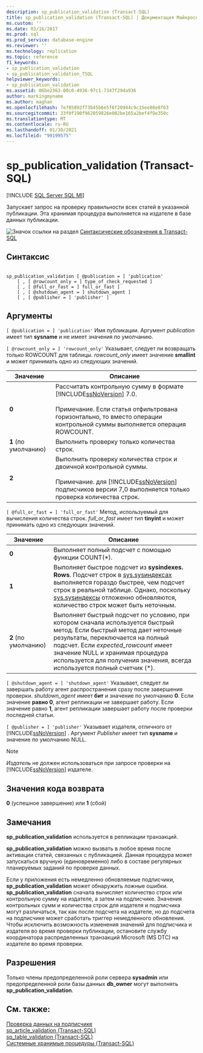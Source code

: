 ```yaml
---
description: sp_publication_validation (Transact-SQL)
title: sp_publication_validation (Transact-SQL) | Документация Майкрософт
ms.custom: ''
ms.date: 03/16/2017
ms.prod: sql
ms.prod_service: database-engine
ms.reviewer: ''
ms.technology: replication
ms.topic: reference
f1_keywords:
- sp_publication_validation
- sp_publication_validation_TSQL
helpviewer_keywords:
- sp_publication_validation
ms.assetid: 06be2363-00c0-4936-97c1-7347f294a936
author: markingmyname
ms.author: maghan
ms.openlocfilehash: 7e785892f73b45b6e5f6f20944c9c15ee88e8f63
ms.sourcegitcommit: 33f0f190f962059826e002be165a2bef4f9e350c
ms.translationtype: MT
ms.contentlocale: ru-RU
ms.lasthandoff: 01/30/2021
ms.locfileid: "99199575"
---
```

# <a name="sp_publication_validation-transact-sql"></a>sp_publication_validation (Transact-SQL)
[!INCLUDE [SQL Server SQL MI](../../includes/applies-to-version/sql-asdbmi.md)]

  Запускает запрос на проверку правильности всех статей в указанной публикации. Эта хранимая процедура выполняется на издателе в базе данных публикации.  
  
 ![Значок ссылки на раздел](../../database-engine/configure-windows/media/topic-link.gif "Значок ссылки на раздел") [Синтаксические обозначения в Transact-SQL](../../t-sql/language-elements/transact-sql-syntax-conventions-transact-sql.md)  
  
## <a name="syntax"></a>Синтаксис  
  
```  
  
sp_publication_validation [ @publication = ] 'publication'  
    [ , [ @rowcount_only = ] type_of_check_requested ]  
    [ , [ @full_or_fast = ] full_or_fast ]  
    [ , [ @shutdown_agent = ] shutdown_agent ]  
    [ , [ @publisher = ] 'publisher' ]  
```  
  
## <a name="arguments"></a>Аргументы  
`[ @publication = ] 'publication'` Имя публикации. Аргумент *publication* имеет тип **sysname** и не имеет значения по умолчанию.  
  
`[ @rowcount_only = ] 'rowcount_only'` Указывает, следует ли возвращать только ROWCOUNT для таблицы. *rowcount_only* имеет значение **smallint** и может принимать одно из следующих значений.  
  
|Значение|Описание|  
|-----------|-----------------|  
|**0**|Рассчитать контрольную сумму в формате [!INCLUDE[ssNoVersion](../../includes/ssnoversion-md.md)] 7.0.<br /><br /> Примечание. Если статья отфильтрована горизонтально, то вместо операции контрольной суммы выполняется операция ROWCOUNT.|  
|**1** (по умолчанию)|Выполнить проверку только количества строк.|  
|**2**|Выполнить проверку количества строк и двоичной контрольной суммы.<br /><br /> Примечание. для [!INCLUDE[ssNoVersion](../../includes/ssnoversion-md.md)] подписчиков версии 7,0 выполняется только проверка количества строк.|  
  
`[ @full_or_fast = ] 'full_or_fast'` Метод, используемый для вычисления количества строк. *full_or_fast* имеет тип **tinyint** и может принимать одно из следующих значений.  
  
|Значение|Описание|  
|-----------|-----------------|  
|**0**|Выполняет полный подсчет с помощью функции COUNT(*).|  
|**1**|Выполняет быстрое подсчет из **sysindexes. Rows**. Подсчет строк в [sys.sysиндексах](../../relational-databases/system-compatibility-views/sys-sysindexes-transact-sql.md) выполняется гораздо быстрее, чем подсчет строк в реальной таблице. Однако, поскольку [sys.sysиндексы](../../relational-databases/system-compatibility-views/sys-sysindexes-transact-sql.md) отложенно обновляются, количество строк может быть неточным.|  
|**2** (по умолчанию)|Выполняет быстрый подсчет по условию, при котором сначала используется быстрый метод. Если быстрый метод дает неточные результаты, переключается на полный подсчет. Если *expected_rowcount* имеет значение NULL и хранимая процедура используется для получения значения, всегда используется полный счетчик (*).|  
  
`[ @shutdown_agent = ] 'shutdown_agent'` Указывает, следует ли завершать работу агент распространения сразу после завершения проверки. *shutdown_agent* имеет **бит** и значение по умолчанию **0**. Если значение **равно 0**, агент репликации не завершает работу. Если значение равно **1**, агент репликации завершает работу после проверки последней статьи.  
  
`[ @publisher = ] 'publisher'` Указывает издателя, отличного от [!INCLUDE[ssNoVersion](../../includes/ssnoversion-md.md)] . Аргумент *Publisher* имеет тип **sysname** и значение по умолчанию NULL.  
  
> [!NOTE]  
>  *Издатель* не должен использоваться при запросе проверки на [!INCLUDE[ssNoVersion](../../includes/ssnoversion-md.md)] издателе.  
  
## <a name="return-code-values"></a>Значения кода возврата  
 **0** (успешное завершение) или **1** (сбой)  
  
## <a name="remarks"></a>Замечания  
 **sp_publication_validation** используется в репликации транзакций.  
  
 **sp_publication_validation** можно вызвать в любое время после активации статей, связанных с публикацией. Данная процедура может запускаться вручную (единовременно) либо в составе регулярных планируемых заданий по проверке данных.  
  
 Если у приложения есть немедленно обновляемые подписчики, **sp_publication_validation** может обнаружить ложные ошибки. **sp_publication_validation** сначала вычисляет количество строк или контрольную сумму на издателе, а затем на подписчике. Значения контрольных сумм и количества строк для издателя и подписчика могут различаться, так как после подсчета на издателе, но до подсчета на подписчике может сработать триггер немедленного обновления. Чтобы исключить возможность изменения значений для подписчика и издателя во время проверки публикации, остановите службу координатора распределенных транзакций Microsoft (MS DTC) на издателе во время проверки.  
  
## <a name="permissions"></a>Разрешения  
 Только члены предопределенной роли сервера **sysadmin** или предопределенной роли базы данных **db_owner** могут выполнять **sp_publication_validation**.  
  
## <a name="see-also"></a>См. также:  
 [Проверка данных на подписчике](../../relational-databases/replication/validate-data-at-the-subscriber.md)   
 [sp_article_validation &#40;Transact-SQL&#41;](../../relational-databases/system-stored-procedures/sp-article-validation-transact-sql.md)   
 [sp_table_validation &#40;Transact-SQL&#41;](../../relational-databases/system-stored-procedures/sp-table-validation-transact-sql.md)   
 [Системные хранимые процедуры (Transact-SQL)](../../relational-databases/system-stored-procedures/system-stored-procedures-transact-sql.md)  
  
  
